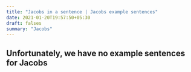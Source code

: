```yaml
---
title: "Jacobs in a sentence | Jacobs example sentences"
date: 2021-01-20T19:57:50+05:30
draft: falses
summary: "Jacobs"
---
```

## Unfortunately, we have no example sentences for Jacobs                 

